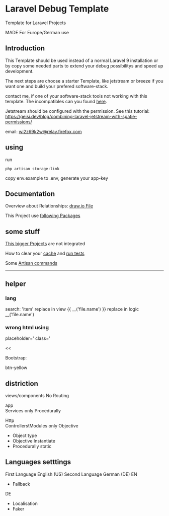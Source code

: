 # Laravel Debug Template

Template for Laravel Projects

MADE For Europe/German use

## Introduction

This Template should be used instead of a normal Laravel 9 installation or by copy some needed parts to extend your debug possibilitys and speed up development.

The next steps are choose a starter Template, like jetstream or breeze if you want one and build your prefered software-stack.

contact me, if one of your software-stack tools not working with this template. The incompatibles can you found [here](/doc/debug/dependencie_vaults.md).

Jetstream should be configured with the permission. See this tutorial:
<https://geisi.dev/blog/combining-laravel-jetstream-with-spatie-permissions/>

email:
wi2z69k2w@relay.firefox.com

## using

run

```artisan
php artisan storage:link
```

copy env.example to .env, generate your app-key

## Documentation

Overview about Relationships: [draw.io File](/doc/debug/Relationship_Modell.drawio)

This Project use [following Packages](/doc/debug/integrated.md)

## some stuff

[This bigger Projects](/doc/debug/environment.md)  are not integrated

How to clear your [cache](/doc/debug/cache.md) and [run tests](/doc/debug/dusk%2C%20test.md)

Some [Artisan commands](/doc/debug/artisans.md)

---

## helper

### lang

search:
'item'
replace in view
{{ __('file.name') }}
replace in logic
__('file.name')

### wrong html using

placeholder='
class='

>>

<<

Bootstrap:

btn-yellow

## distriction

views/components No Routing

app\
Services only Procedurally

Http\
Controllers\Modules only Objective

- Object type
- Objective Instantiate
- Procedurally static

## Languages setttings

First Language English (US)
Second Language German (DE)
EN

- Fallback

DE

- Localisation
- Faker